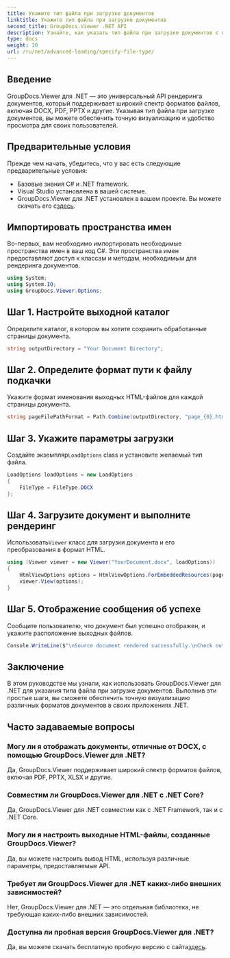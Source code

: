 ```yaml
---
title: Укажите тип файла при загрузке документов
linktitle: Укажите тип файла при загрузке документов
second_title: GroupDocs.Viewer .NET API
description: Узнайте, как указать тип файла при загрузке документов с помощью GroupDocs.Viewer для .NET. Точная визуализация различных форматов в ваших приложениях .NET.
type: docs
weight: 10
url: /ru/net/advanced-loading/specify-file-type/
---
```

## Введение
GroupDocs.Viewer для .NET — это универсальный API рендеринга документов, который поддерживает широкий спектр форматов файлов, включая DOCX, PDF, PPTX и другие. Указывая тип файла при загрузке документов, вы можете обеспечить точную визуализацию и удобство просмотра для своих пользователей.
## Предварительные условия
Прежде чем начать, убедитесь, что у вас есть следующие предварительные условия:
- Базовые знания C# и .NET framework.
- Visual Studio установлена в вашей системе.
- GroupDocs.Viewer для .NET установлен в вашем проекте. Вы можете скачать его с[здесь](https://releases.groupdocs.com/viewer/net/).
##
## Импортировать пространства имен
Во-первых, вам необходимо импортировать необходимые пространства имен в ваш код C#. Эти пространства имен предоставляют доступ к классам и методам, необходимым для рендеринга документов.
```csharp
using System;
using System.IO;
using GroupDocs.Viewer.Options;
```
## Шаг 1. Настройте выходной каталог
Определите каталог, в котором вы хотите сохранить обработанные страницы документа.
```csharp
string outputDirectory = "Your Document Directory";
```
## Шаг 2. Определите формат пути к файлу подкачки
Укажите формат именования выходных HTML-файлов для каждой страницы документа.
```csharp
string pageFilePathFormat = Path.Combine(outputDirectory, "page_{0}.html");
```
## Шаг 3. Укажите параметры загрузки
 Создайте экземпляр`LoadOptions` class и установите желаемый тип файла.
```csharp
LoadOptions loadOptions = new LoadOptions
{
    FileType = FileType.DOCX
};
```
## Шаг 4. Загрузите документ и выполните рендеринг
 Использовать`Viewer` класс для загрузки документа и его преобразования в формат HTML.
```csharp
using (Viewer viewer = new Viewer("YourDocument.docx", loadOptions))
{
    HtmlViewOptions options = HtmlViewOptions.ForEmbeddedResources(pageFilePathFormat);
    viewer.View(options);
}
```
## Шаг 5. Отображение сообщения об успехе
Сообщите пользователю, что документ был успешно отображен, и укажите расположение выходных файлов.
```csharp
Console.WriteLine($"\nSource document rendered successfully.\nCheck output in {outputDirectory}.");
```

## Заключение
В этом руководстве мы узнали, как использовать GroupDocs.Viewer для .NET для указания типа файла при загрузке документов. Выполнив эти простые шаги, вы сможете обеспечить точную визуализацию различных форматов документов в своих приложениях .NET.
## Часто задаваемые вопросы
### Могу ли я отображать документы, отличные от DOCX, с помощью GroupDocs.Viewer для .NET?
Да, GroupDocs.Viewer поддерживает широкий спектр форматов файлов, включая PDF, PPTX, XLSX и другие.
### Совместим ли GroupDocs.Viewer для .NET с .NET Core?
Да, GroupDocs.Viewer для .NET совместим как с .NET Framework, так и с .NET Core.
### Могу ли я настроить выходные HTML-файлы, созданные GroupDocs.Viewer?
Да, вы можете настроить вывод HTML, используя различные параметры, предоставляемые API.
### Требует ли GroupDocs.Viewer для .NET каких-либо внешних зависимостей?
Нет, GroupDocs.Viewer для .NET — это отдельная библиотека, не требующая каких-либо внешних зависимостей.
### Доступна ли пробная версия GroupDocs.Viewer для .NET?
Да, вы можете скачать бесплатную пробную версию с сайта[здесь](https://releases.groupdocs.com/viewer/net/).